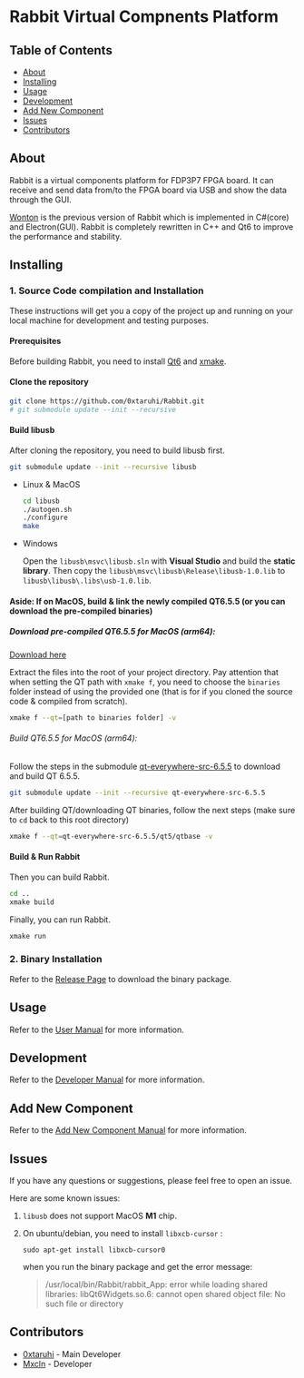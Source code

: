 # Rabbit Virtual Compnents Platform

## Table of Contents

- [About](#about)
- [Installing](#installing)
- [Usage](#usage)
- [Development](#development)
- [Add New Component](#add_new_component)
- [Issues](#issues)
- [Contributors](#contributors)

## About <a name = "about"></a>

Rabbit is a virtual components platform for FDP3P7 FPGA board. 
It can receive and send data from/to the FPGA board via USB and show the data through the GUI. 

[Wonton](https://github.com/ChayCai/Wonton_master) is the previous version of Rabbit which is implemented in C#(core) and Electron(GUI). Rabbit is completely rewritten in C++ and Qt6 to improve the performance and stability.

## Installing <a name= "installing"></a>

### 1. Source Code compilation and Installation

These instructions will get you a copy of the project up and running on your local machine for development and testing purposes. 

#### Prerequisites

Before building Rabbit, you need to install [Qt6](https://www.qt.io/product/qt6) and [xmake](https://xmake.io/#/). 

#### Clone the repository

```bash
git clone https://github.com/0xtaruhi/Rabbit.git
# git submodule update --init --recursive
```

#### Build libusb

After cloning the repository, you need to build libusb first.

```bash
git submodule update --init --recursive libusb
```

* Linux & MacOS

    ```bash
    cd libusb
    ./autogen.sh
    ./configure
    make
    ```

* Windows

    Open the `libusb\msvc\libusb.sln` with **Visual Studio** and build the **static library**. Then copy the `libusb\msvc\libusb\Release\libusb-1.0.lib` to `libusb\libusb\.libs\usb-1.0.lib`.

#### Aside: If on MacOS, build & link the newly compiled QT6.5.5 (or you can download the pre-compiled binaries)

##### Download pre-compiled QT6.5.5 for MacOS (arm64):

[Download here](https://github.com/jwwang2003/qt-everywhere-src-6.5.5/releases/tag/1.0.0)

Extract the files into the root of your project directory. Pay attention that when setting the QT path with `xmake f`,
you need to choose the `binaries` folder instead of using the provided one (that is for if you cloned the source code & compiled from scratch).

```bash
xmake f --qt=[path to binaries folder] -v
```

###### Build QT6.5.5 for MacOS (arm64):

Follow the steps in the submodule [qt-everywhere-src-6.5.5](./qt-everywhere-src-6.5.5/README.md) to download and build QT 6.5.5.

```bash
git submodule update --init --recursive qt-everywhere-src-6.5.5
```

After building QT/downloading QT binaries, follow the next steps (make sure to `cd` back to this root directory)

```bash
xmake f --qt=qt-everywhere-src-6.5.5/qt5/qtbase -v
```

#### Build & Run Rabbit

Then you can build Rabbit.

```bash
cd ..
xmake build
```

Finally, you can run Rabbit.

```bash
xmake run
```

### 2. Binary Installation

Refer to the [Release Page](https://github.com/0xtaruhi/Rabbit/releases) to download the binary package.

## Usage <a name = "usage"></a>

Refer to the [User Manual](./doc/RabbitHelpDoc.md) for more information.

## Development <a name = "development"></a>

Refer to the [Developer Manual](./doc/RabbitDevDoc.md) for more information.

## Add New Component <a name = "add_new_component"></a>

Refer to the [Add New Component Manual](./doc/AddNewComponent.md) for more information.

## Issues <a name = "issues"></a>

If you have any questions or suggestions, please feel free to open an issue.

Here are some known issues:

1. `libusb` does not support MacOS **M1** chip. 

2. On ubuntu/debian, you need to install `libxcb-cursor` :
   ```
   sudo apt-get install libxcb-cursor0 
   ``` 
   when you run the binary package and get the error message:
   > /usr/local/bin/Rabbit/rabbit_App: error while loading shared libraries: libQt6Widgets.so.6: cannot open shared object file: No such file or directory


## Contributors <a name = "contributors"></a>

* [0xtaruhi](https://github.com/0xtaruhi) - Main Developer
* [Mxcln](https://github.com/Mxcln) - Developer